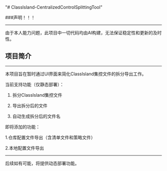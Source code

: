 "# ClassIsland-CentralizedControlSplittingTool" 

###声明！！！

------------------------

由于本人能力问题，此项目中一切代码均由AI构建，无法保证稳定性和更新的及时性。

## 项目简介

------------------------

本项目旨在暂时通过UI界面来简化ClassIsland集控文件的拆分导出工作。

当前支持功能（仅静态部署）：

1. 拆分ClassIsland集控文件

2. 导出拆分后的文件

3. 自动生成拆分后的文件名

即将添加的功能：

1.仓库配置文件导出（含清单文件和策略文件）

2.本地配置文件导出

----------------------

后续如有可能，将提供动态部署功能。  
